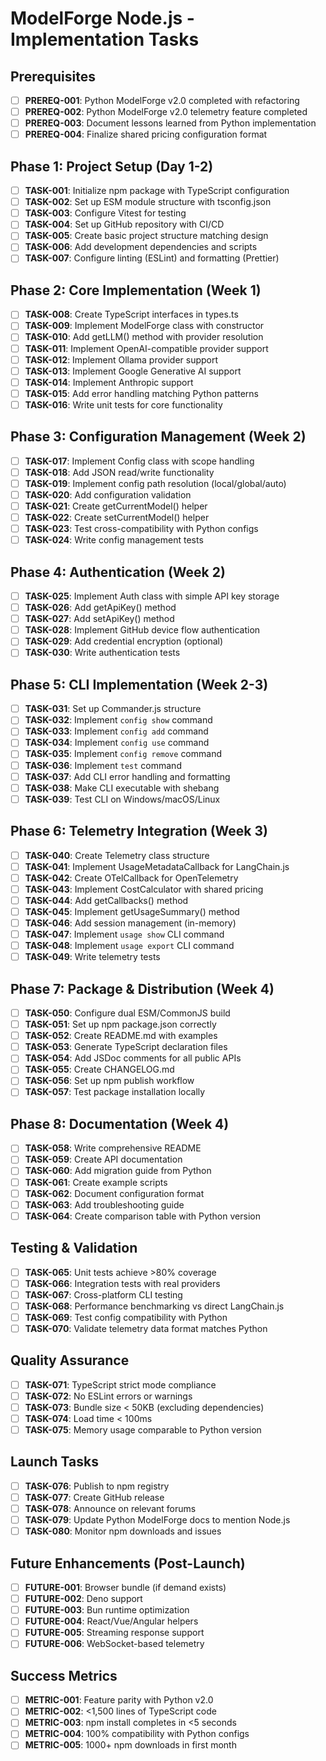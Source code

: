 # ModelForge Node.js - Implementation Tasks

## Prerequisites
- [ ] **PREREQ-001**: Python ModelForge v2.0 completed with refactoring
- [ ] **PREREQ-002**: Python ModelForge v2.0 telemetry feature completed
- [ ] **PREREQ-003**: Document lessons learned from Python implementation
- [ ] **PREREQ-004**: Finalize shared pricing configuration format

## Phase 1: Project Setup (Day 1-2)

- [ ] **TASK-001**: Initialize npm package with TypeScript configuration
- [ ] **TASK-002**: Set up ESM module structure with tsconfig.json
- [ ] **TASK-003**: Configure Vitest for testing
- [ ] **TASK-004**: Set up GitHub repository with CI/CD
- [ ] **TASK-005**: Create basic project structure matching design
- [ ] **TASK-006**: Add development dependencies and scripts
- [ ] **TASK-007**: Configure linting (ESLint) and formatting (Prettier)

## Phase 2: Core Implementation (Week 1)

- [ ] **TASK-008**: Create TypeScript interfaces in types.ts
- [ ] **TASK-009**: Implement ModelForge class with constructor
- [ ] **TASK-010**: Add getLLM() method with provider resolution
- [ ] **TASK-011**: Implement OpenAI-compatible provider support
- [ ] **TASK-012**: Implement Ollama provider support
- [ ] **TASK-013**: Implement Google Generative AI support
- [ ] **TASK-014**: Implement Anthropic support
- [ ] **TASK-015**: Add error handling matching Python patterns
- [ ] **TASK-016**: Write unit tests for core functionality

## Phase 3: Configuration Management (Week 2)

- [ ] **TASK-017**: Implement Config class with scope handling
- [ ] **TASK-018**: Add JSON read/write functionality
- [ ] **TASK-019**: Implement config path resolution (local/global/auto)
- [ ] **TASK-020**: Add configuration validation
- [ ] **TASK-021**: Create getCurrentModel() helper
- [ ] **TASK-022**: Create setCurrentModel() helper
- [ ] **TASK-023**: Test cross-compatibility with Python configs
- [ ] **TASK-024**: Write config management tests

## Phase 4: Authentication (Week 2)

- [ ] **TASK-025**: Implement Auth class with simple API key storage
- [ ] **TASK-026**: Add getApiKey() method
- [ ] **TASK-027**: Add setApiKey() method
- [ ] **TASK-028**: Implement GitHub device flow authentication
- [ ] **TASK-029**: Add credential encryption (optional)
- [ ] **TASK-030**: Write authentication tests

## Phase 5: CLI Implementation (Week 2-3)

- [ ] **TASK-031**: Set up Commander.js structure
- [ ] **TASK-032**: Implement `config show` command
- [ ] **TASK-033**: Implement `config add` command
- [ ] **TASK-034**: Implement `config use` command
- [ ] **TASK-035**: Implement `config remove` command
- [ ] **TASK-036**: Implement `test` command
- [ ] **TASK-037**: Add CLI error handling and formatting
- [ ] **TASK-038**: Make CLI executable with shebang
- [ ] **TASK-039**: Test CLI on Windows/macOS/Linux

## Phase 6: Telemetry Integration (Week 3)

- [ ] **TASK-040**: Create Telemetry class structure
- [ ] **TASK-041**: Implement UsageMetadataCallback for LangChain.js
- [ ] **TASK-042**: Create OTelCallback for OpenTelemetry
- [ ] **TASK-043**: Implement CostCalculator with shared pricing
- [ ] **TASK-044**: Add getCallbacks() method
- [ ] **TASK-045**: Implement getUsageSummary() method
- [ ] **TASK-046**: Add session management (in-memory)
- [ ] **TASK-047**: Implement `usage show` CLI command
- [ ] **TASK-048**: Implement `usage export` CLI command
- [ ] **TASK-049**: Write telemetry tests

## Phase 7: Package & Distribution (Week 4)

- [ ] **TASK-050**: Configure dual ESM/CommonJS build
- [ ] **TASK-051**: Set up npm package.json correctly
- [ ] **TASK-052**: Create README.md with examples
- [ ] **TASK-053**: Generate TypeScript declaration files
- [ ] **TASK-054**: Add JSDoc comments for all public APIs
- [ ] **TASK-055**: Create CHANGELOG.md
- [ ] **TASK-056**: Set up npm publish workflow
- [ ] **TASK-057**: Test package installation locally

## Phase 8: Documentation (Week 4)

- [ ] **TASK-058**: Write comprehensive README
- [ ] **TASK-059**: Create API documentation
- [ ] **TASK-060**: Add migration guide from Python
- [ ] **TASK-061**: Create example scripts
- [ ] **TASK-062**: Document configuration format
- [ ] **TASK-063**: Add troubleshooting guide
- [ ] **TASK-064**: Create comparison table with Python version

## Testing & Validation

- [ ] **TASK-065**: Unit tests achieve >80% coverage
- [ ] **TASK-066**: Integration tests with real providers
- [ ] **TASK-067**: Cross-platform CLI testing
- [ ] **TASK-068**: Performance benchmarking vs direct LangChain.js
- [ ] **TASK-069**: Test config compatibility with Python
- [ ] **TASK-070**: Validate telemetry data format matches Python

## Quality Assurance

- [ ] **TASK-071**: TypeScript strict mode compliance
- [ ] **TASK-072**: No ESLint errors or warnings
- [ ] **TASK-073**: Bundle size < 50KB (excluding dependencies)
- [ ] **TASK-074**: Load time < 100ms
- [ ] **TASK-075**: Memory usage comparable to Python version

## Launch Tasks

- [ ] **TASK-076**: Publish to npm registry
- [ ] **TASK-077**: Create GitHub release
- [ ] **TASK-078**: Announce on relevant forums
- [ ] **TASK-079**: Update Python ModelForge docs to mention Node.js
- [ ] **TASK-080**: Monitor npm downloads and issues

## Future Enhancements (Post-Launch)

- [ ] **FUTURE-001**: Browser bundle (if demand exists)
- [ ] **FUTURE-002**: Deno support
- [ ] **FUTURE-003**: Bun runtime optimization
- [ ] **FUTURE-004**: React/Vue/Angular helpers
- [ ] **FUTURE-005**: Streaming response support
- [ ] **FUTURE-006**: WebSocket-based telemetry

## Success Metrics

- [ ] **METRIC-001**: Feature parity with Python v2.0
- [ ] **METRIC-002**: <1,500 lines of TypeScript code
- [ ] **METRIC-003**: npm install completes in <5 seconds
- [ ] **METRIC-004**: 100% compatibility with Python configs
- [ ] **METRIC-005**: 1000+ npm downloads in first month

